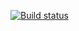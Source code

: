 [![Build status](https://ci.appveyor.com/api/projects/status/46wtcuf5fr9e67mb?svg=true)](https://ci.appveyor.com/project/DmitryMikita/usedappveyor-7wqmt)

